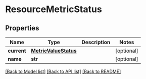# ResourceMetricStatus

## Properties
Name | Type | Description | Notes
------------ | ------------- | ------------- | -------------
**current** | [**MetricValueStatus**](MetricValueStatus.md) |  | [optional] 
**name** | **str** |  | [optional] 

[[Back to Model list]](../README.md#documentation-for-models) [[Back to API list]](../README.md#documentation-for-api-endpoints) [[Back to README]](../README.md)


